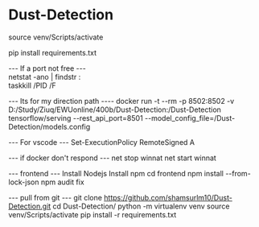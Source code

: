 # Dust-Detection
source venv/Scripts/activate

pip install requirements.txt

--- If a port not free --- <br>
netstat -ano | findstr :<PORT> <br>
taskkill /PID <PID> /F
  
--- Its for my direction path ----
docker run -t --rm -p 8502:8502 -v D:/Study/Ziuq/EWUonline/400b/Dust-Detection:/Dust-Detection tensorflow/serving --rest_api_port=8501 --model_config_file=/Dust-Detection/models.config
  
--- For vscode ---
Set-ExecutionPolicy RemoteSigned
A
  
--- if docker don't respond ---
net stop winnat
net start winnat

--- frontend ---
Install Nodejs
Install npm
cd frontend
npm install --from-lock-json
npm audit fix

--- pull from git ---
git clone https://github.com/shamsurlm10/Dust-Detection.git
cd Dust-Detection/
python -m virtualenv venv
source venv/Scripts/activate
pip install -r requirements.txt
